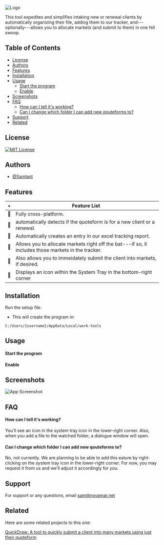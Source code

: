  <!-- title: IntakeTool -->

![Logo](https://i.postimg.cc/GmPY2yGJ/E6-B76-AE1-3407-4-BB7-8-D7-F-159613-FC9-C7-D.png)

This tool expedites and simplifies intaking new or renewal clients by automatically organizing their file, adding them to our tracker, and---optionally---allows you to allocate markets (and submit to them) in one fell swoop.

## Table of Contents <!-- omit in toc -->

- [License](#license)
- [Authors](#authors)
- [Features](#features)
- [Installation](#installation)
- [Usage](#usage)
  - [Start the program](#start-the-program)
  - [Enable](#enable)
- [Screenshots](#screenshots)
- [FAQ](#faq)
  - [How can I tell it's working?](#how-can-i-tell-its-working)
  - [Can I change which folder I can add new qouteforms to?](#can-i-change-which-folder-i-can-add-new-qouteforms-to)
- [Support](#support)
- [Related](#related)

## License

[![MIT License](https://img.shields.io/badge/License-MIT-green.svg)](https://choosealicense.com/licenses/mit/)

## Authors

- [@Samlant](https://github.com/Samlant)

## Features

| ▪️  | Feature List                                                                                        |
| --- | --------------------------------------------------------------------------------------------------- |
| 🥂  | Fully cross-platform.                                                                               |
| 🥂  | automatically detects if the quoteform is for a new client or a renewal.                            |
| 🥂  | Automatically creates an entry in our excel tracking report.                                        |
| 🥂  | Allows you to allocate markets right off the bat---if so, it includes those markets in the tracker. |
| 🥂  | Also allows you to immeidately submit the client into markets, if desired.                          |
| 🥂  | Displays an icon within the System Tray in the bottom-right corner                                  |

## Installation

Run the setup file.

- This will create the program in:

```
C:/Users/{username}/AppData/Local/work-tools
```

## Usage

#### Start the program

#### Enable

## Screenshots

![App Screenshot](https://via.placeholder.com/468x300?text=App+Screenshot+Here)

## FAQ

#### How can I tell it's working?

You'll see an icon in the system tray icon in the lower-right corner. Also, when you add a file to the watched folder, a dialogue window will open.

#### Can I change which folder I can add new qouteforms to?

No, not currently. We are planning to be able to add this eature by right-clicking on the system tray icon in the lower-right corner. For now, you may request it from us and we'll adjust it accordingly for you.

## Support

For support or any questions, email sam@novamar.net

## Related

Here are some related projects to this one:

[QuickDraw: A tool to quickly submit a client into many markets using just their quoteform](https://github.com/Samlant/IntakeTool)
